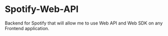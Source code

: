 # Spotify-Web-API
Backend for Spotify that will allow me to use Web API and Web SDK on any Frontend application.
